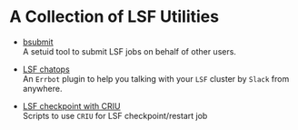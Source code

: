 # A Collection of LSF Utilities

- [bsubmit](https://github.com/IBMSpectrumComputing/lsf-utils/tree/master/bsubmit)  
A setuid tool to submit LSF jobs on behalf of other users.

- [LSF chatops](https://github.com/IBMSpectrumComputing/lsf-utils/tree/master/chatops/errbot)  
An `Errbot` plugin to help you talking with your `LSF` cluster by `Slack` from anywhere.

- [LSF checkpoint with CRIU](https://github.com/IBMSpectrumComputing/lsf-utils/tree/master/criu)  
Scripts to use `CRIU` for LSF checkpoint/restart job
